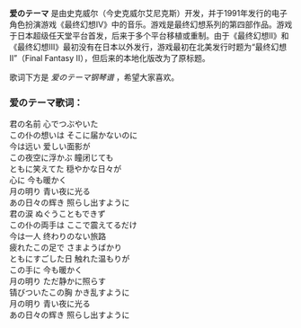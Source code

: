 

**爱のテーマ**
是由史克威尔（今史克威尔艾尼克斯）开发，并于1991年发行的电子角色扮演游戏《最终幻想IV》中的音乐。游戏是最终幻想系列的第四部作品。游戏于日本超级任天堂平台首发，后来于多个平台移植或重制。由于《最终幻想II》和《最终幻想III》最初没有在日本以外发行，游戏最初在北美发行时题为“最终幻想II”（Final
Fantasy II），但后来的本地化版改为了原标题。

  
歌词下方是 _爱のテーマ钢琴谱_ ，希望大家喜欢。

### 爱のテーマ歌词：

君の名前 心でつぶやいた  
この仆の想いは そこに届かないのに  
今は远い 爱しい面影が  
この夜空に浮かぶ 瞳闭じても  
ともに笑えてた 穏やかな日々が  
心に 今も暖かく  
月の明り 青い夜に光る  
あの日々の辉き 照らし出すように  
君の涙 ぬぐうこともできず  
この仆の両手は ここで震えてるだけ  
今は一人 终わりのない旅路  
疲れたこの足で さまようばかり  
ともにすごした日 触れた温もりが  
この手に 今も暖かく  
月の明り ただ静かに照らす  
锖びついたこの胸 かき乱すように  
月の明り 青い夜に光る  
あの日々の辉き 照らし出すように

